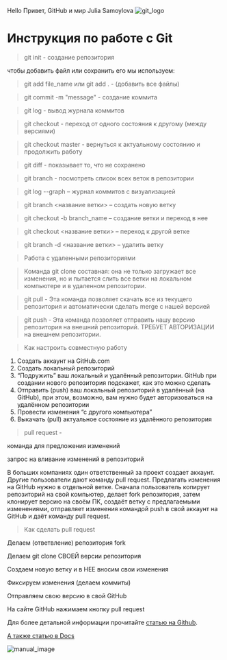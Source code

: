 Hello
Привет, GitHub и мир
Julia Samoylova
![git_logo](media/git_logo.png)
# Инструкция по работе с Git
> git init - создание репозитория

чтобы добавить файл или сохранить его мы используем:
> git add file_name или git add . - (добавить все файлы)  

> git commit -m "message" - создание коммита
  
> git log - вывод журнала коммитов

> git checkout - переход от одного состояния к другому (между версиями)

> git checkout master - вернуться к актуальному состоянию и продолжить работу

> git diff -  показывает то, что не сохранено

> git branch - посмотреть список всех веток в репозитории

> git log --graph  – журнал коммитов с визуализацией

> git branch <название ветки> – создать новую ветку

> git checkout -b branch_name  –  создание ветки и переход  в нее

> git checkout <название ветки> – переход к другой ветке

> git branch -d <название ветки> – удалить ветку

> Работа с удаленными репозиториями

> Команда git clone составная: она не только
загружает все изменения, но и пытается слить
все ветки на локальном компьютере и в
удаленном репозитории.

> git pull - Эта команда позволяет скачать все
из текущего репозитория и автоматически
сделать merge с нашей версией

> git push - Эта команда позволяет отправить нашу
версию репозитория на внешний
репозиторий. ТРЕБУЕТ АВТОРИЗАЦИИ
на внешнем репозитории.

> Как настроить совместную работу

1. Создать аккаунт на GitHub.com
2. Создать локальный репозиторий
3. “Подружить” ваш локальный и удалённый репозитории. 
 GitHub при создании нового репозитория подскажет, как это можно сделать
4. Отправить (push) ваш локальный репозиторий в удалённый (на GitHub), при этом, возможно, 
вам нужно будет авторизоваться на удалённом репозитории
5. Провести изменения “с другого компьютера”
6. Выкачать (pull) актуальное состояние из удалённого репозитория

> pull request - 

 команда для предложения изменений

 запрос на вливание изменений в репозиторий

В больших компаниях один ответственный за проект создает аккаунт. Другие пользователи дают
команду pull request. Предлагать изменения на GitHub нужно в отдельной ветке. Сначала
пользователь копирует репозиторий на свой компьютер, делает fork репозитория, затем
клонирует версию на своём ПК, создаёт ветку с предлагаемыми изменениями, отправляет
изменения командой push в свой аккаунт на GitHub и даёт команду pull request. 

> Как сделать pull request

Делаем   (ответвление) репозитория fork

Делаем git clone СВОЕЙ версии репозитория

Создаем новую ветку и в НЕЕ вносим свои изменения

Фиксируем изменения (делаем коммиты)

Отправляем свою версию в свой GitHub

На сайте GitHub нажимаем кнопку pull request


Для более детальной информации прочитайте [статью на Github](https://github.com/Azure/azure-content/blob/master/contributor-guide/contributor-guide-index.md).

[А также статью в Docs](https://docs.microsoft.com/ru-ru/contribute/how-to-write-links)

![manual_image](media/image_instruction.jpg)